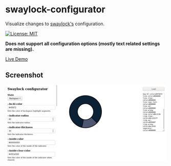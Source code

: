 # swaylock-configurator

Visualize changes to [swaylock's](https://github.com/swaywm/swaylock) configuration.

[![License: MIT](https://img.shields.io/badge/License-MIT-yellow.svg)](https://opensource.org/licenses/MIT)

**Does not support all configuration options (mostly text related settings are missing).**

[Live Demo](https://squiddy.github.io/swaylock-configurator/)

## Screenshot

![Preview](extras/screenshot.png)
